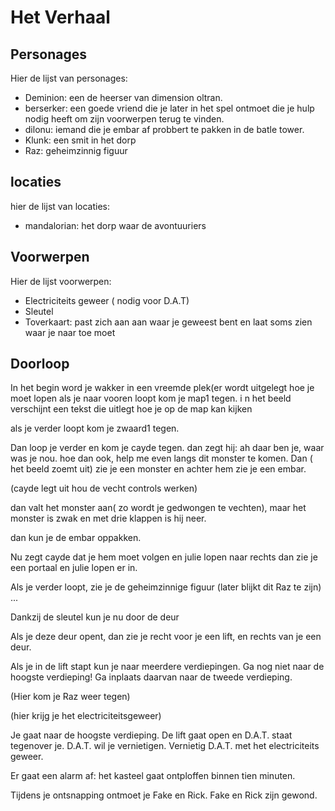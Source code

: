 # Het Verhaal

## Personages

Hier de lijst van personages:
 
 * Deminion: een de heerser van dimension oltran.
 * berserker: een goede vriend die je later in het spel ontmoet die je hulp nodig heeft om zijn voorwerpen terug te vinden.
 * dilonu: iemand die je embar af probbert te pakken in de batle tower.
 * Klunk: een smit in het dorp
 * Raz: geheimzinnig figuur

## locaties
hier de lijst van locaties:

* mandalorian: het dorp waar de avontuuriers





## Voorwerpen

Hier de lijst voorwerpen:

 * Electriciteits geweer ( nodig voor D.A.T)
 * Sleutel
 * Toverkaart: past zich aan aan waar je geweest bent en laat soms zien waar je naar toe moet

## Doorloop

In het begin word je wakker in een vreemde plek(er wordt uitgelegt hoe je moet lopen als je naar vooren loopt kom je map1 tegen.
i n het beeld verschijnt een tekst die uitlegt hoe je op de map kan kijken

als je verder loopt kom je zwaard1 tegen.

Dan loop je verder en kom je cayde tegen. dan zegt hij: ah daar ben je, waar was je nou. hoe dan ook, help me even langs dit monster te komen.
Dan ( het beeld zoemt uit) zie je een monster en achter hem zie je een embar.

(cayde legt uit hou de vecht controls werken)

dan valt het monster aan( zo wordt je gedwongen te vechten), maar het monster is zwak en met drie klappen is hij neer.

dan kun je de embar oppakken.

Nu zegt cayde dat je hem moet volgen en julie lopen naar rechts dan zie je een portaal en julie lopen er in.



Als je verder loopt, zie je de geheimzinnige figuur (later blijkt
dit Raz te zijn) ...

Dankzij de sleutel kun je nu door de deur

Als je deze deur opent, dan zie je recht voor je een lift, 
en rechts van je een deur.

Als je in de lift stapt kun je naar meerdere verdiepingen.
Ga nog niet naar de hoogste verdieping!
Ga inplaats daarvan naar de tweede verdieping.

(Hier kom je Raz weer tegen)

(hier krijg je het electriciteitsgeweer)

Je gaat naar de hoogste verdieping. 
De lift gaat open en D.A.T. staat tegenover je.
D.A.T. wil je vernietigen.
Vernietig D.A.T. met het electriciteits geweer.

Er gaat een alarm af: het kasteel gaat ontploffen binnen tien minuten.

Tijdens je ontsnapping ontmoet je Fake en Rick.
Fake en Rick zijn gewond. 

